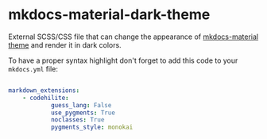 # mkdocs-material-dark-theme

External SCSS/CSS file that can change the appearance of [mkdocs-material theme](https://squidfunk.github.io/mkdocs-material/) and render it in dark colors.

To have a proper syntax highlight don't forget to add this code to your `mkdocs.yml` file:

```yaml

markdown_extensions:
    - codehilite:
            guess_lang: False
            use_pygments: True
            noclasses: True
            pygments_style: monokai
```
